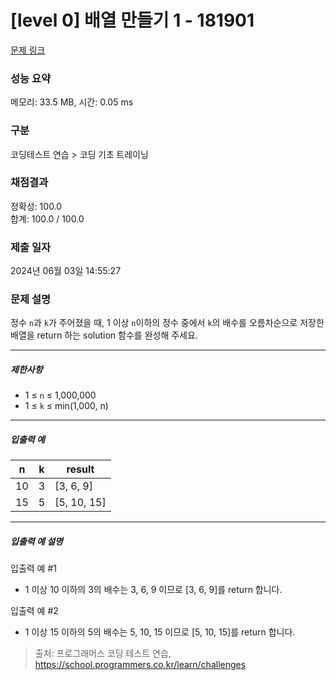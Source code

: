 # [level 0] 배열 만들기 1 - 181901 

[문제 링크](https://school.programmers.co.kr/learn/courses/30/lessons/181901) 

### 성능 요약

메모리: 33.5 MB, 시간: 0.05 ms

### 구분

코딩테스트 연습 > 코딩 기초 트레이닝

### 채점결과

정확성: 100.0<br/>합계: 100.0 / 100.0

### 제출 일자

2024년 06월 03일 14:55:27

### 문제 설명

<p>정수 <code>n</code>과 <code>k</code>가 주어졌을 때, 1 이상 <code>n</code>이하의 정수 중에서 <code>k</code>의 배수를 오름차순으로 저장한 배열을 return 하는 solution 함수를 완성해 주세요.</p>

<hr>

<h5>제한사항</h5>

<ul>
<li>1 ≤ <code>n</code> ≤ 1,000,000</li>
<li>1 ≤ <code>k</code> ≤ min(1,000, n)</li>
</ul>

<hr>

<h5>입출력 예</h5>
<table class="table">
        <thead><tr>
<th>n</th>
<th>k</th>
<th>result</th>
</tr>
</thead>
        <tbody><tr>
<td>10</td>
<td>3</td>
<td>[3, 6, 9]</td>
</tr>
<tr>
<td>15</td>
<td>5</td>
<td>[5, 10, 15]</td>
</tr>
</tbody>
      </table>
<hr>

<h5>입출력 예 설명</h5>

<p>입출력 예 #1</p>

<ul>
<li>1 이상 10 이하의 3의 배수는 3, 6, 9 이므로 [3, 6, 9]를 return 합니다.</li>
</ul>

<p>입출력 예 #2</p>

<ul>
<li>1 이상 15 이하의 5의 배수는 5, 10, 15 이므로 [5, 10, 15]를 return 합니다.</li>
</ul>


> 출처: 프로그래머스 코딩 테스트 연습, https://school.programmers.co.kr/learn/challenges